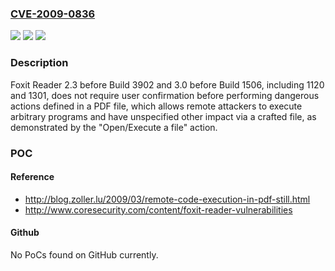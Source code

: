 ### [CVE-2009-0836](https://cve.mitre.org/cgi-bin/cvename.cgi?name=CVE-2009-0836)
![](https://img.shields.io/static/v1?label=Product&message=n%2Fa&color=blue)
![](https://img.shields.io/static/v1?label=Version&message=n%2Fa&color=blue)
![](https://img.shields.io/static/v1?label=Vulnerability&message=n%2Fa&color=brighgreen)

### Description

Foxit Reader 2.3 before Build 3902 and 3.0 before Build 1506, including 1120 and 1301, does not require user confirmation before performing dangerous actions defined in a PDF file, which allows remote attackers to execute arbitrary programs and have unspecified other impact via a crafted file, as demonstrated by the "Open/Execute a file" action.

### POC

#### Reference
- http://blog.zoller.lu/2009/03/remote-code-execution-in-pdf-still.html
- http://www.coresecurity.com/content/foxit-reader-vulnerabilities

#### Github
No PoCs found on GitHub currently.

